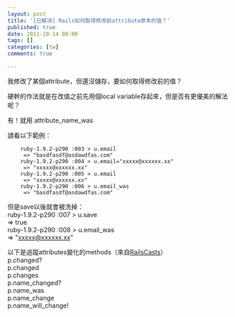 ```yaml
---
layout: post
title: '[已解決] Rails如何取得修改前attribute原本的值？'
published: true
date: 2011-10-14 08:00
tags: []
categories: [tw]
comments: true

---
```



我修改了某個attribute，但還沒儲存，要如何取得修改前的值？  
  
硬幹的作法就是在改值之前先用個local variable存起來，但是否有更優美的解法呢？  
  
有！就用 attribute_name_was  
  
  
請看以下範例：  

		ruby-1.9.2-p290 :003 > u.email  
		 => "basdfasdf@asdawdfas.com"   
		ruby-1.9.2-p290 :004 > u.email="xxxxx@xxxxxx.xx"  
		 => "xxxxx@xxxxxx.xx"   
		ruby-1.9.2-p290 :005 > u.email  
		 => "xxxxx@xxxxxx.xx"   
		ruby-1.9.2-p290 :006 > u.email_was  
		 => "basdfasdf@asdawdfas.com"   
		  
但是save以後就會被洗掉：  
		ruby-1.9.2-p290 :007 > u.save  
		 => true   
		ruby-1.9.2-p290 :008 > u.email_was  
		 => "xxxxx@xxxxxx.xx"   
		  
  
以下是追蹤attributes變化的methods（來自[RailsCasts][1]）  
p.changed?  
p.changed  
p.changes  
p.name_changed?  
p.name_was  
p.name_change  
p.name_will_change!

[1]: http://railscasts.com/episodes/109-tracking-attribute-changes
